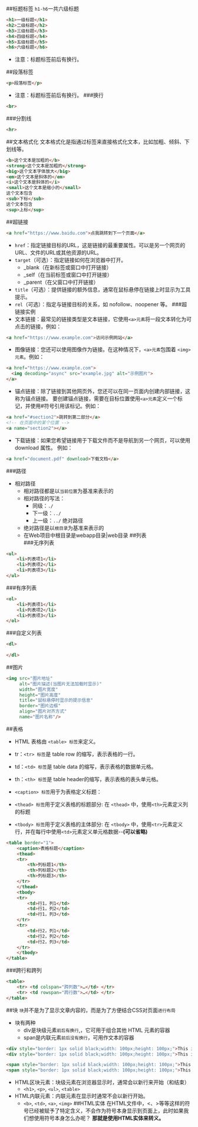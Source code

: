##标题标签
`h1-h6`一共六级标题
```html
<h1>一级标题</h1>
<h2>二级标题</h2>
<h3>三级标题</h3>
<h4>四级标题</h4>
<h5>五级标题</h5>
<h6>六级标题</h6>
```
* 注意：标题标签前后有换行。

##段落标签
```html
<p>段落标签</p>
```
* 注意：标题标签前后有换行。
###换行
```html
<br>
```
###分割线
```html
<hr>
```
##文本格式化
文本格式化是指通过标签来直接格式化文本，比如加粗、倾斜、下划线等。
```html
<b>这个文本是加粗的</b>
<strong>这个文本是加粗的</strong>
<big>这个文本字体放大</big>
<em>这个文本是斜体的</em>
<i>这个文本是斜体的</i>
<small>这个文本是缩小的</small>
这个文本包含
<sub>下标</sub>
这个文本包含
<sup>上标</sup>

```
##超链接
```html
<a href="https://www.baidu.com">点我跳转到下一个页面</a>
```
* `href`：指定链接目标的URL，这是链接的最重要属性。可以是另一个网页的URL、文件的URL或其他资源的URL。
* `target`（可选）：指定链接如何在浏览器中打开。
  * _blank（在新标签或窗口中打开链接）
  * _self（在当前标签或窗口中打开链接）
  * _parent（在父窗口中打开链接）
* `title`（可选）：提供链接的额外信息，通常在鼠标悬停在链接上时显示为工具提示。
* `rel`（可选）：指定与链接目标的关系，如 nofollow、noopener 等。
###超链接实例
* 文本链接：最常见的链接类型是文本链接，它使用`<a>元素`将一段文本转化为可点击的链接，例如：
```html
<a href="https://www.example.com">访问示例网站</a>
```
* 图像链接：您还可以使用图像作为链接。在这种情况下，`<a>元素`包围着 `<img>元素`。例如：
```html
<a href="https://www.example.com">
  <img decoding="async" src="example.jpg" alt="示例图片">
</a>
```
* 锚点链接：除了链接到其他网页外，您还可以在同一页面内创建内部链接，这称为锚点链接。
  要创建锚点链接，需要在目标位置使用`<a>元素`定义一个标记，并使用#符号引用该标记。例如：
```html
<a href="#section2">跳转到第二部分</a>
<!-- 在页面中的某个位置 -->
<a name="section2"></a>
```
* 下载链接：如果您希望链接用于下载文件而不是导航到另一个网页，可以使用 download 属性。 例如：
```html
<a href="document.pdf" download>下载文档</a>
```
###路径
* 相对路径
    * 相对路径都是以`当前位置`为基准来表示的
    * 相对路径的写法：
        * 同级：`./`
        * 下一级：`../`
        * 上一级：`../`
绝对路径
    * 绝对路径是以`根目录`为基准来表示的
    * 在Web项目中根目录是webapp目录|web目录
##列表    
###无序列表
```html
<ul>
    <li>列表项1</li>
    <li>列表项2</li>
    <li>列表项3</li>
</ul>
```
###有序列表
```html
<ol>
    <li>列表项1</li>
    <li>列表项2</li>
    <li>列表项3</li>
</ol>
```  
###自定义列表
```html
<dl>
    
</dl>
```
##图片
```html
<img src="图片地址"
     alt="图片描述(当图片无法加载时显示)"
     width="图片宽度"
     height="图片高度"
     title="鼠标悬停时显示的提示信息"
     border="图片边框"
     align="图片对齐方式"
     name="图片名称"/>
```
##表格
* HTML 表格由 `<table> 标签`来定义。
* tr：`<tr> 标签`是 table row 的缩写，表示表格的一行。
* td：`<td> 标签`是 table data 的缩写，表示表格的数据单元格。
* th：`<th> 标签`是 table header的缩写，表示表格的表头单元格。

* `<caption> 标签`用于为表格定义标题：
* `<thead> 标签`用于定义表格的标题部分: 在 `<thead>` 中，使用`<th>`元素定义列的标题
* `<tbody> 标签`用于定义表格的主体部分: 在 `<tbody>` 中，使用`<tr>`元素定义行，并在每行中使用`<td>`元素定义单元格数据--**(可以省略)**
```html
<table border="1">
    <caption>表格标题</caption>
    <thead>
    <tr>
        <th>列标题1</th>
        <th>列标题2</th>
        <th>列标题3</th>
    </tr>
    </thead>
    <tbody>
    <tr>
        <td>行1，列1</td>
        <td>行1，列2</td>
        <td>行1，列3</td>
    </tr>
    <tr>
        <td>行2，列1</td>
        <td>行2，列2</td>
        <td>行2，列3</td>
    </tr>
    </tbody>
</table>
```
###跨行和跨列
```html
<table>
    <tr> <td colspan="跨列数">…</td> </tr>
    <tr> <td rowspan="跨行数">…</td> </tr>
</table>
```

##块
`块`并不是为了显示文章内容的，而是为了方便结合CSS对页面`进行布局`  
* 块有两种
  * div是块级元素`前后有换行`,，它可用于组合其他 HTML 元素的容器
  * span是内联元素`前后没有换行`，可用作文本的容器

```html
<div style="border: 1px solid black;width: 100px;height: 100px;">This is a div block</div>
<div style="border: 1px solid black;width: 100px;height: 100px;">This is a div block</div>

<span style="border: 1px solid black;width: 100px;height: 100px;">This is a span block</span>
<span style="border: 1px solid black;width: 100px;height: 100px;">This is a span block</span>
```
* HTML区块元素：块级元素在浏览器显示时，通常会以新行来开始（和结束）
    * `<h1>`, `<p>`, `<ul>`, `<table>`
* HTML内联元素：内联元素在显示时通常不会以新行开始。
    * `<b>`, `<td>`, `<a>`, `<img>`
##HTML实体
在HTML文件中，<、>等等这样的符号已经被赋予了特定含义，不会作为符号本身显示到页面上，此时如果我们想使用符号本身怎么办呢？
**那就是使用HTML实体来转义。**


